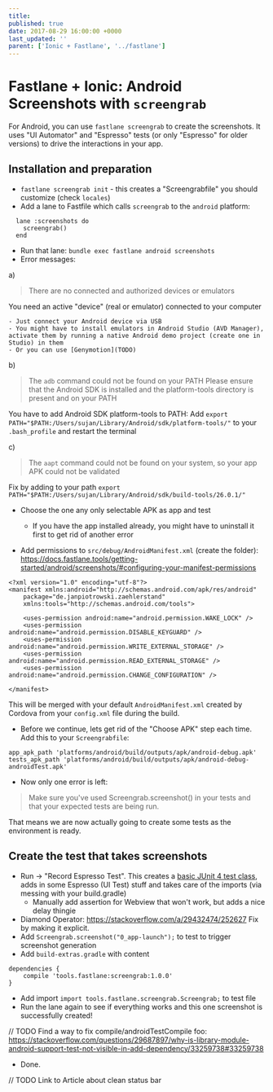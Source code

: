 ```yaml
---
title: 
published: true
date: 2017-08-29 16:00:00 +0000
last_updated: ''
parent: ['Ionic + Fastlane', '../fastlane']
---
```

# Fastlane + Ionic: Android Screenshots with `screengrab`

For Android, you can use `fastlane screengrab` to create the screenshots. It uses "UI Automator" and "Espresso" tests (or only "Espresso" for older versions) to drive the interactions in your app.

## Installation and preparation

- `fastlane screengrab init` - this creates a "Screengrabfile" you should customize (check `locales`)
- Add a lane to Fastfile which calls `screengrab` to the `android` platform:

```
  lane :screenshots do
    screengrab()
  end
```

- Run that lane:
  `bundle exec fastlane android screenshots`
- Error messages:

a)

> There are no connected and authorized devices or emulators

You need an active "device" (real or emulator) connected to your computer

```
- Just connect your Android device via USB
- You might have to install emulators in Android Studio (AVD Manager), activate them by running a native Android demo project (create one in Studio) in them
- Or you can use [Genymotion](TODO)
```

b)

> The `adb` command could not be found on your PATH
> Please ensure that the Android SDK is installed and the platform-tools directory is present and on your PATH

You have to add Android SDK platform-tools to PATH: Add `export PATH="$PATH:/Users/sujan/Library/Android/sdk/platform-tools/"` to your `.bash_profile` and restart the terminal

c)

> The `aapt` command could not be found on your system, so your app APK could not be validated

Fix by adding to your path `export PATH="$PATH:/Users/sujan/Library/Android/sdk/build-tools/26.0.1/"`

- Choose the one any only selectable APK as app and test
  - If you have the app installed already, you might have to uninstall it first to get rid of another error


- Add permissions to `src/debug/AndroidManifest.xml` (create the folder): https://docs.fastlane.tools/getting-started/android/screenshots/#configuring-your-manifest-permissions

```
<?xml version="1.0" encoding="utf-8"?>
<manifest xmlns:android="http://schemas.android.com/apk/res/android"
    package="de.janpiotrowski.zaehlerstand"
    xmlns:tools="http://schemas.android.com/tools">

    <uses-permission android:name="android.permission.WAKE_LOCK" />
    <uses-permission android:name="android.permission.DISABLE_KEYGUARD" />
    <uses-permission android:name="android.permission.WRITE_EXTERNAL_STORAGE" />
    <uses-permission android:name="android.permission.READ_EXTERNAL_STORAGE" />
    <uses-permission android:name="android.permission.CHANGE_CONFIGURATION" />

</manifest>
```

This will be merged with your default `AndroidManifest.xml` created by Cordova from your `config.xml` file during the build.

- Before we continue, lets get rid of the "Choose APK" step each time. Add this to your `Screengrabfile`:

```
app_apk_path 'platforms/android/build/outputs/apk/android-debug.apk'
tests_apk_path 'platforms/android/build/outputs/apk/android-debug-androidTest.apk'
```

- Now only one error is left:

> Make sure you've used Screengrab.screenshot() in your tests and that your expected tests are being run.

That means we are now actually going to create some tests as the environment is ready.

## Create the test that takes screenshots

- Run -> "Record Espresso Test". This creates a [basic JUnit 4 test class](https://developer.android.com/training/testing/start/index.html#junit), adds in some Espresso (UI Test) stuff and takes care of the imports (via messing with your build.gradle)
  - Manually add assertion for Webview that won't work, but adds a nice delay thingie
- Diamond Operator: https://stackoverflow.com/a/29432474/252627 Fix by making it explicit.
- Add `Screengrab.screenshot("0_app-launch");` to test to trigger screenshot generation
- Add `build-extras.gradle` with content

```
dependencies {
	compile 'tools.fastlane:screengrab:1.0.0'
}
```

- Add import `import tools.fastlane.screengrab.Screengrab;` to test file
- Run the lane again to see if everything works and this one screenshot is successfully created!

// TODO Find a way to fix compile/androidTestCompile foo: https://stackoverflow.com/questions/29687897/why-is-library-module-android-support-test-not-visible-in-add-dependency/33259738#33259738

- Done.

// TODO Link to Article about clean status bar